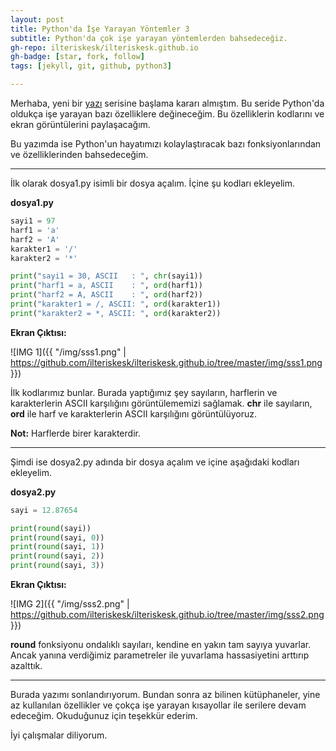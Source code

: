```yaml
---
layout: post
title: Python'da İşe Yarayan Yöntemler 3
subtitle: Python'da çok işe yarayan yöntemlerden bahsedeceğiz.
gh-repo: ilteriskesk/ilteriskesk.github.io
gh-badge: [star, fork, follow]
tags: [jekyll, git, github, python3]

---
```


Merhaba, yeni bir [yazı](2018-10-28-pythonserisi1.md) serisine başlama kararı almıştım. Bu seride Python'da oldukça işe yarayan bazı özelliklere değineceğim. Bu özelliklerin kodlarını ve ekran görüntülerini paylaşacağım.

Bu yazımda ise Python'un hayatımızı kolaylaştıracak bazı fonksiyonlarından ve özelliklerinden bahsedeceğim.

---------------------------------------

İlk olarak dosya1.py isimli bir dosya açalım. İçine şu kodları ekleyelim.

**dosya1.py**

```Python
sayi1 = 97
harf1 = 'a'
harf2 = 'A'
karakter1 = '/'
karakter2 = '*'

print("sayi1 = 30, ASCII   : ", chr(sayi1))
print("harf1 = a, ASCII    : ", ord(harf1))
print("harf2 = A, ASCII    : ", ord(harf2))
print("karakter1 = /, ASCII: ", ord(karakter1))
print("karakter2 = *, ASCII: ", ord(karakter2))

```

**Ekran Çıktısı:**

![IMG 1]({{ "/img/sss1.png" | https://github.com/ilteriskesk/ilteriskesk.github.io/tree/master/img/sss1.png }})

İlk kodlarımız bunlar. Burada yaptığımız şey sayıların, harflerin ve karakterlerin ASCII karşılığını
görüntülememizi sağlamak. **chr** ile sayıların, **ord** ile harf ve karakterlerin ASCII karşılığını
görüntülüyoruz.

**Not:** Harflerde birer karakterdir.

--------------------------------------

Şimdi ise dosya2.py adında bir dosya açalım ve içine aşağıdaki kodları ekleyelim.

**dosya2.py**

```Python
sayi = 12.87654

print(round(sayi))
print(round(sayi, 0))
print(round(sayi, 1))
print(round(sayi, 2))
print(round(sayi, 3))

```

**Ekran Çıktısı:**

![IMG 2]({{ "/img/sss2.png" | https://github.com/ilteriskesk/ilteriskesk.github.io/tree/master/img/sss2.png }})

**round** fonksiyonu ondalıklı sayıları, kendine en yakın tam sayıya yuvarlar. Ancak yanına verdiğimiz
parametreler ile yuvarlama hassasiyetini arttırıp azalttık.

--------------------------------------

Burada yazımı sonlandırıyorum. Bundan sonra az bilinen kütüphaneler, yine az kullanılan özellikler ve çokça
işe yarayan kısayollar ile serilere devam edeceğim. Okuduğunuz için teşekkür ederim.

İyi çalışmalar diliyorum.
